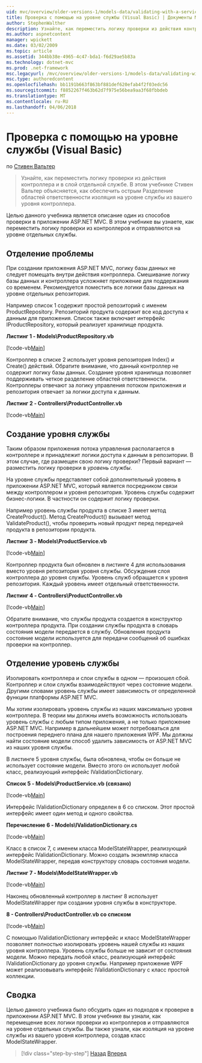 ```yaml
---
uid: mvc/overview/older-versions-1/models-data/validating-with-a-service-layer-vb
title: Проверка с помощью на уровне службы (Visual Basic) | Документы Microsoft
author: StephenWalther
description: Узнайте, как переместить логику проверки из действия контроллера и в слой отдельной службе. В этом учебнике объясняется Стивен Вальтер как вы...
ms.author: aspnetcontent
manager: wpickett
ms.date: 03/02/2009
ms.topic: article
ms.assetid: 344bb38e-4965-4c47-bda1-f6d29ae5b83a
ms.technology: dotnet-mvc
ms.prod: .net-framework
msc.legacyurl: /mvc/overview/older-versions-1/models-data/validating-with-a-service-layer-vb
msc.type: authoredcontent
ms.openlocfilehash: bb1191b663f863bf881def620efab4f2f03edc56
ms.sourcegitcommit: f8852267f463b62d7f975e56bea9aa3f68fbbdeb
ms.translationtype: MT
ms.contentlocale: ru-RU
ms.lasthandoff: 04/06/2018
---
```

<a name="validating-with-a-service-layer-vb"></a>Проверка с помощью на уровне службы (Visual Basic)
====================
по [Стивен Вальтер](https://github.com/StephenWalther)

> Узнайте, как переместить логику проверки из действия контроллера и в слой отдельной службе. В этом учебнике Стивен Вальтер объясняется, как обеспечить острым Разделение областей ответственности изоляция на уровне службы из вашего уровня контроллера.


Целью данного учебника является описание один из способов проверки в приложении ASP.NET MVC. В этом учебнике вы узнаете, как переместить логику проверки из контроллеров и отправляются на уровне отдельных службы.

## <a name="separating-concerns"></a>Отделение проблемы

При создании приложения ASP.NET MVC, логику базы данных не следует помещать внутри действия контроллера. Смешивание логику базы данных и контроллера усложняет приложение для поддержания со временем. Рекомендуется поместить все логики базы данных на уровне отдельных репозитория.

Например список 1 содержит простой репозиторий с именем ProductRepository. Репозиторий продукта содержит все код доступа к данным для приложения. Список также включает интерфейс IProductRepository, который реализует хранилище продукта.

**Листинг 1 - Models\ProductRepository.vb**

[!code-vb[Main](validating-with-a-service-layer-vb/samples/sample1.vb)]

Контроллер в списке 2 использует уровня репозитория Index() и Create() действий. Обратите внимание, что данный контроллер не содержит логику базы данных. Создание уровня хранилища позволяет поддерживать четкое разделение областей ответственности. Контроллеры отвечают за логику управления потоком приложения и репозитория отвечает за логики доступа к данным.

**Листинг 2 - Controllers\ProductController.vb**

[!code-vb[Main](validating-with-a-service-layer-vb/samples/sample2.vb)]

## <a name="creating-a-service-layer"></a>Создание уровня службы

Таким образом приложения потока управления располагается в контроллере и принадлежит логики доступа к данным в репозитории. В этом случае, где размещен свою логику проверки? Первый вариант — разместить логику проверки в *уровень службы*.

На уровне службы представляет собой дополнительный уровень в приложении ASP.NET MVC, который является посредником связи между контроллером и уровня репозитория. Уровень службы содержит бизнес-логики. В частности он содержит логику проверки.

Например уровень службы продукта в списке 3 имеет метод CreateProduct(). Метод CreateProduct() вызывает метод ValidateProduct(), чтобы проверить новый продукт перед передачей продукта в репозитории продукта.

**Листинг 3 - Models\ProductService.vb**

[!code-vb[Main](validating-with-a-service-layer-vb/samples/sample3.vb)]

Контроллер продукта был обновлен в листинге 4 для использования вместо уровня репозитория уровня службы. Обсуждения слоя контроллера до уровня службы. Уровень служб обращается к уровня репозитория. Каждый уровень имеет отдельный ответственности.

**Листинг 4 - Controllers\ProductController.vb**

[!code-vb[Main](validating-with-a-service-layer-vb/samples/sample4.vb)]

Обратите внимание, что службы продукта создается в конструктор контроллера продукта. При создании службы продукта в словарь состояния модели передается в службу. Обновления продукта состояние модели используется для передачи сообщений об ошибках проверки на контроллер.

## <a name="decoupling-the-service-layer"></a>Отделение уровень службы

Изолировать контроллера и слои службы в одном — произошел сбой. Контроллер и слои службы взаимодействуют через состояние модели. Другими словами уровень службы имеет зависимость от определенной функции платформы ASP.NET MVC.

Мы хотим изолировать уровень службы из наших максимально уровня контроллера. В теории мы должны иметь возможность использовать уровень службы с любым типом приложения, а не только приложение ASP.NET MVC. Например в дальнейшем может потребоваться для построения переднего плана для нашего приложения WPF. Мы должны найти состояние модели способ удалить зависимость от ASP.NET MVC из наших уровня службы.

В листинге 5 уровня службы, была обновлена, чтобы он больше не использует состояние модели. Вместо этого он использует любой класс, реализующий интерфейс IValidationDictionary.

**Список 5 - Models\ProductService.vb (связано)**

[!code-vb[Main](validating-with-a-service-layer-vb/samples/sample5.vb)]

Интерфейс IValidationDictionary определен в 6 со списком. Этот простой интерфейс имеет один метод и одного свойства.

**Перечисление 6 - Models\IValidationDictionary.cs**

[!code-vb[Main](validating-with-a-service-layer-vb/samples/sample6.vb)]

Класс в список 7, с именем класса ModelStateWrapper, реализующий интерфейс IValidationDictionary. Можно создать экземпляр класса ModelStateWrapper, передав конструктору словарь состояния модели.

**Листинг 7 - Models\ModelStateWrapper.vb**

[!code-vb[Main](validating-with-a-service-layer-vb/samples/sample7.vb)]

Наконец обновленный контроллер в листинг 8 использует ModelStateWrapper при создании уровня службы в конструкторе.

**8 - Controllers\ProductController.vb со списком**

[!code-vb[Main](validating-with-a-service-layer-vb/samples/sample8.vb)]

С помощью IValidationDictionary интерфейс и класс ModelStateWrapper позволяет полностью изолировать уровень нашей службы из наших уровня контроллера. Уровень службы больше не зависит от состояния модели. Можно передать любой класс, реализующий интерфейс IValidationDictionary до уровня службы. Например приложение WPF может реализовывать интерфейс IValidationDictionary с класс простой коллекции.

## <a name="summary"></a>Сводка

Целью данного учебника было обсудить один из подходов к проверке в приложении ASP.NET MVC. В этом учебнике вы узнали, как перемещение всех логики проверки из контроллеров и отправляются на уровне отдельных службы. Вы также узнали, как изоляция на уровне службы из вашего уровня контроллера, создав класс ModelStateWrapper.

> [!div class="step-by-step"]
> [Назад](validating-with-the-idataerrorinfo-interface-vb.md)
> [Вперед](validation-with-the-data-annotation-validators-vb.md)
